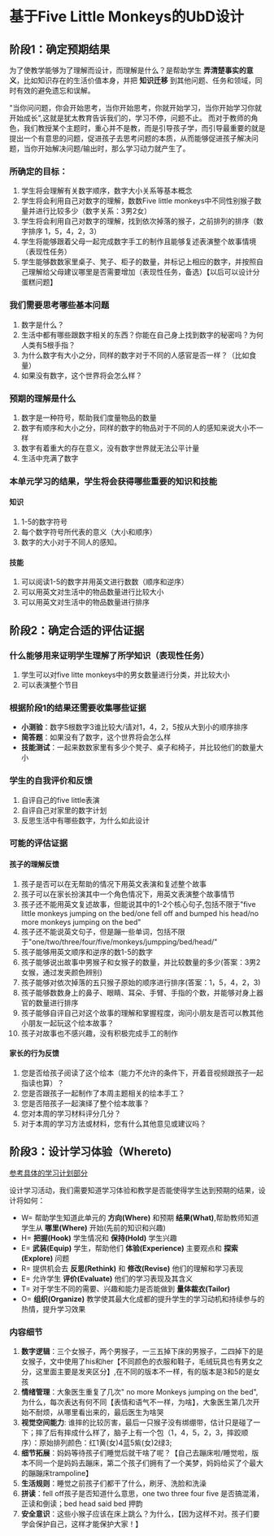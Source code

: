 # 基于Five Little Monkeys的UbD设计

## 阶段1：确定预期结果

为了使教学能够为了理解而设计，而理解是什么？是帮助学生 **弄清楚事实的意义**，比如知识存在的生活价值本身，并把 **知识迁移** 到其他问题、任务和领域，同时有效的避免遗忘和误解。

"当你问问题，你会开始思考，当你开始思考，你就开始学习，当你开始学习你就开始成长",这就是犹太教育告诉我们的，学习不停，问题不止。 而对于教师的角色，我们教授某个主题时，重心并不是教，而是引导孩子学，而引导最重要的就是提出一个有意思的问题，促进孩子去思考问题的本质，从而能够促进孩子解决问题，当你开始解决问题/输出时，那么学习动力就产生了。

### 所确定的目标：

1. 学生将会理解有关数字顺序，数字大小关系等基本概念
2. 学生将会利用自己对数字的理解，数数Five little monkeys中不同性别猴子数量并进行比较多少（数字关系：3男2女）
3. 学生将会利用自己对数字的理解，找到依次掉落的猴子，之前排列的排序（数字排序 1，5，4，2，3）
4. 学生将能够跟着父母一起完成数字手工的制作且能够复述表演整个故事情境（表现性任务）
5. 学生能够数数家里桌子、凳子、柜子的数量，并标记上相应的数字，并按照自己理解给父母建议哪里是否需要增加（表现性任务，备选）【以后可以设计分蛋糕问题】

### 我们需要思考哪些基本问题

1. 数字是什么？
2. 生活中都有哪些跟数字相关的东西？你能在自己身上找到数字的秘密吗？为何人类有5根手指？
3. 为什么数字有大小之分，同样的数字对于不同的人感官是否一样？（比如食量）
4. 如果没有数字，这个世界将会怎么样？

### 预期的理解是什么

1. 数字是一种符号，帮助我们度量物品的数量
2. 数字有顺序和大小之分，同样的数字的物品对于不同的人的感知来说大小不一样
3. 数字有着重大的存在意义，没有数字世界就无法公平计量
4. 生活中充满了数字

### 本单元学习的结果，学生将会获得哪些重要的知识和技能

#### 知识

1. 1-5的数字符号
2. 每个数字符号所代表的意义（大小和顺序）
3. 数字的大小对于不同人的感知。

#### 技能

1. 可以阅读1-5的数字并用英文进行数数（顺序和逆序）
2. 可以用英文对生活中的物品数量进行比较大小
3. 可以用英文对生活中的物品数量进行排序

## 阶段2：确定合适的评估证据

### 什么能够用来证明学生理解了所学知识（表现性任务）

1. 学生可以对five litte monkeys中的男女数量进行分类，并比较大小
2. 可以表演整个节目

### 根据阶段1的结果还需要收集哪些证据

- **小测验**：数字5根数字3谁比较大/请对1，4，2，5按从大到小的顺序排序
- **简答题**：如果没有了数字，这个世界将会怎么样
- **技能测试**：一起来数数家里有多少个凳子、桌子和椅子，并比较他们的数量大小

### 学生的自我评价和反馈

1. 自评自己的five little表演
2. 自评自己对家里的数字计划
3. 反思生活中有哪些数字，为什么如此设计

### 可能的评估证据

#### 孩子的理解反馈

1. 孩子是否可以在无帮助的情况下用英文表演和复述整个故事
2. 孩子可以在家长扮演其中一个角色情况下，用英文表演整个故事情节
3. 孩子还不能用英文复述故事，但能说其中的1-2个核心句子,包括不限于"five little monkeys jumping on the bed/one fell off and bumped his head/no more monkeys jumping on the bed"
4. 孩子还不能说英文句子，但是蹦一些单词，包括不限于"one/two/three/four/five/monkeys/jumpping/bed/head/"
5. 孩子能够用英文顺序和逆序的数1-5的数字
6. 孩子能够说出故事中男猴子和女猴子的数量，并比较数量的多少(答案：3男2女猴，通过发夹颜色辨别)
7. 孩子能够对依次掉落的五只猴子原始的顺序进行排序(答案：1，5，4，2，3)
8. 孩子能够数数身上的鼻子、眼睛、耳朵、手臂、手指的个数，并能够对身上器官的数量进行排序
9. 孩子能够自评自己对这个故事的理解和掌握程度，询问小朋友是否可以教其他小朋友一起玩这个绘本故事？
10. 孩子对故事也不感兴趣，没有积极完成手工的制作

#### 家长的行为反馈

1. 您是否给孩子阅读了这个绘本（能力不允许的条件下，开着音视频跟孩子一起指读也算）？
2. 您是否跟孩子一起制作了本周主题相关的绘本手工？
3. 您是否陪孩子一起演绎了整个绘本故事？
4. 您对本周的学习材料评分几分？
5. 对于本周的学习方法或材料，您有什么其他意见或建议吗？

## 阶段3：设计学习体验（Whereto)

[参考具体的学习计划部分](http://growth.51talk.com/target/2)

设计学习活动，我们需要知道学习体验和教学是否能使得学生达到预期的结果，设计将如何：

- W= 帮助学生知道此单元的 **方向(Where)** 和预期 **结果(What)**,帮助教师知道学生从 **哪里(Where)** 开始(先前的知识和兴趣)
- H= **把握(Hook)** 学生情况和 **保持(Hold)** 学生兴趣
- E= **武装(Equip)** 学生，帮助他们 **体验(Experience)** 主要观点和 **探索(Explore)** 问题
- R= 提供机会去 **反思(Rethink)** 和 **修改(Revise)** 他们的理解和学习表现
- E= 允许学生 **评价(Evaluate)** 他们的学习表现及其含义
- T= 对于学生不同的需要、兴趣和能力是否能做到 **量体裁衣(Tailor)**
- O= **组织(Organize)** 教学使其最大化成都的提升学生的学习动机和持续参与的热情，提升学习效果

### 内容细节

1. **数字逻辑**：三个女猴子，两个男猴子，一三五掉下床的男猴子，二四掉下的是女猴子，文中使用了his和her【不同颜色的衣服和鞋子，毛绒玩具也有男女之分，这里面主要是发夹区分】,在不同的版本不一样，有的版本是3和5的是女孩
2. **情绪管理**：大象医生重复了几次" no more Monkeys jumping on the bed", 为什么，每次表达有何不同【表情和语气不一样，为啥】，大象医生第几次开始不耐烦，从哪里看出来的，最后医生为啥哭
3. **视觉空间能力**: 谁摔的比较厉害，最后一只猴子没有绑绷带，估计只是碰了一下；摔了后有摔成什么样了，脑子上有一个包（1，4，5，2，3，摔跤顺序）：原始排列颜色：红1黄(女)4蓝5紫(女)2绿3;
4. **细节拓展**：妈妈等待孩子们睡觉后就干啥了呢？【自己去蹦床啦/睡觉啦，版本不同一个是妈妈去蹦床，第二个孩子们拥有了一个美梦，妈妈给买了个最大的蹦蹦床trampoline】
5. **生活规则**：睡觉之前孩子们都干了什么，刷牙、洗脸和洗澡
6. **拼读**：fell off孩子是否知道什么意思，one two three four five 是否搞混淆，正读和倒读；bed head said bed 押韵
7. **安全意识**：这些小猴子应该在床上跳么？为什么，【因为这样不对。孩子们要学会保护自己，这样才能保护大家！】
